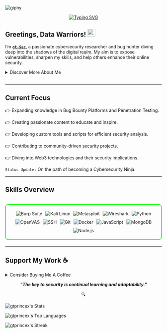 
![giphy](https://github.com/user-attachments/assets/0eba5232-e12e-4d6d-98cc-79d1ab78f89b)
<div align="center">
  <a href="https://git.io/typing-svg">
    <img src="https://readme-typing-svg.demolab.com?font=Fira+Code&pause=1000&color=00FF00&width=435&lines=Unveiling+the+Dark+Side+of+Security" alt="Typing SVG" />
  </a>
</div>



<h2 align="left">
  Greetings, Data Warriors!
  <img src="https://media.giphy.com/media/hvRJCLFzcasrR4ia7z/giphy.gif" width="25px"/>
</h2>

I’m **[`gt-Sec`](https://github.com/gt-sec)**, a passionate cybersecurity researcher and bug hunter diving deep into the shadows of the digital realm. My aim is to expose vulnerabilities, sharpen my skills, and help others enhance their online security.

<details>
  <summary>Discover More About Me</summary>

- **Alias**: gt-Sec
- **Location**: Global (Web-based)
- **Roles**: Ethical Hacker | Security Analyst | Forensics Specialist
- Skills include: Vulnerability Assessment | Malware Analysis | Web Security
- Currently exploring: **Mobile Security** and **Anonymous Browsing Techniques**.
- Connect with me at: **gt-sec@example.com**

</details>
<br>

---

<h2 id="current_focus"> Current Focus </h2>



👉 Expanding knowledge in Bug Bounty Platforms and Penetration Testing.

👉 Creating passionate content to educate and inspire.

👉 Developing custom tools and scripts for efficient security analysis.

👉 Contributing to community-driven security projects.

👉 Diving into Web3 technologies and their security implications.

`Status Update:` On the path of becoming a Cybersecurity Ninja.

---

<h2 id="skills_overview"> Skills Overview </h2>

<br>

<div style="border: 2px solid #00FF00; border-radius: 10px; padding: 20px; margin-bottom: 20px;">
  <div align="left" style="display: flex; flex-wrap: wrap; justify-content: center; gap: 10px;">
      <img src="https://img.shields.io/badge/Burp_Suite-FF6633?style=for-the-badge&logo=burp-suite&color=000000" alt="Burp Suite" />
      <img src="https://img.shields.io/badge/Kali_Linux-557C94?style=for-the-badge&logo=kali-linux&color=000000" alt="Kali Linux" />
      <img src="https://img.shields.io/badge/Metasploit-008C8C?style=for-the-badge&logo=metasploit&color=000000" alt="Metasploit" />
      <img src="https://img.shields.io/badge/Wireshark-009639?style=for-the-badge&logo=wireshark&color=000000" alt="Wireshark" />
      <img src="https://img.shields.io/badge/Python-3776AB?style=for-the-badge&logo=python&color=000000" alt="Python" />
      <img src="https://img.shields.io/badge/OpenVAS-497B83?style=for-the-badge&logo=openvas&color=000000" alt="OpenVAS" />
      <img src="https://img.shields.io/badge/SSH-4EAA25?style=for-the-badge&logo=ssh&color=000000" alt="SSH" />
      <img src="https://img.shields.io/badge/Git-F05032?style=for-the-badge&logo=git&color=000000" alt="Git" />
      <img src="https://img.shields.io/badge/Docker-2496ED?style=for-the-badge&logo=docker&color=000000" alt="Docker" />
      <img src="https://img.shields.io/badge/JavaScript-F7DF1E?style=for-the-badge&logo=javascript&color=000000" alt="JavaScript" />
      <img src="https://img.shields.io/badge/MongoDB-47A248?style=for-the-badge&logo=mongodb&color=000000" alt="MongoDB" />
      <img src="https://img.shields.io/badge/Node.js-8CC84C?style=for-the-badge&logo=node.js&color=000000" alt="Node.js" />
  </div>
</div>

---



<h2 id="support" align=''> Support My Work ☕</h2>

<details>
<summary>Consider Buying Me A Coffee</summary>

<p align="center">
  <img src="https://i.imgur.com/LrDhzLn.jpg" width="80%" height="auto"/>
</p>

<p align="center">
  <a href="https://www.buymeacoffee.com/gt-sec">
    <img src="https://img.shields.io/badge/Buy%20Me%20a%20Coffee-ffdd00?style=for-the-badge&logo=buy-me-a-coffee&logoColor=black"/>
  </a>
</p>

</details>

<p align="center">
  <b><i>"The key to security is continual learning and adaptability."</i></b>
</p>

<p align="center">
<a>🔍</a>
</p>

![gtprincex's Stats](https://github-readme-stats.vercel.app/api?username=gtprincex&theme=highcontrast&show_icons=true&hide_border=false&count_private=true)

![gtprincex's Top Languages](https://github-readme-stats.vercel.app/api/top-langs/?username=gtprincex&theme=highcontrast&show_icons=true&hide_border=false&layout=compact)


![gtprincex's Streak](https://github-readme-streak-stats.herokuapp.com/?user=gtprincex&theme=highcontrast&hide_border=false)





